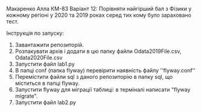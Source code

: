 Макаренко Алла КМ-83
Варіант 12: Порівняти найгірший бал з Фізики у кожному регіоні у 2020 та 2019 роках серед тих кому було зараховано тест.

Інструкція по запуску:
1. Завантажити репозиторій.
2. Розпакувати архів і додати в цю папку файли Odata2019File.csv, Odata2020File.csv
3. Запустити файл lab1.py
4. В папці conf (папка flyway) перевірити наявність файлу ''flyway.conf''
5. Перемістити файли sql з даного репозиторію в папку sql, що міститься в папці flyway.
6. Запустити flyway для міграції таблиці: в терміналі написати "flyway migrate".
7. Запустити файл lab2.py
